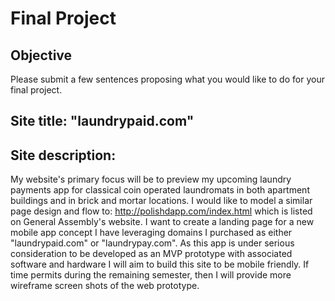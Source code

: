 # Final Project

## Objective 

Please submit a few sentences proposing what you would like to do for your final project.

## Site title: "laundrypaid.com"

## Site description:

My website's primary focus will be to preview my upcoming laundry payments app for classical coin operated laundromats in both apartment buildings and in brick and mortar locations. I would like to model a similar page design and flow to: http://polishdapp.com/index.html which is listed on General Assembly's website. I want to create a landing page for a new mobile app concept I have leveraging domains I purchased as either "laundrypaid.com" or "laundrypay.com". As this app is under serious consideration to be developed as an MVP prototype with associated software and hardware I will aim to build this site to be mobile friendly. If time permits during the remaining semester, then I will provide more wireframe screen shots of the web prototype. 